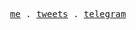 <p align="center">
  <samp>
    <a href="https://github.com/linstohu">me</a> .
    <a href="https://twitter.com/linstohu">tweets</a> .
    <a href="https://t.me/linstohu">telegram</a>
  </samp>
</p>